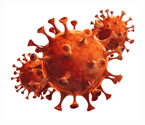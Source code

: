 <img src ="https://raw.githubusercontent.com/himanshu-466/CovidTrackerApp/master/app/src/main/res/drawable/corona.png">
